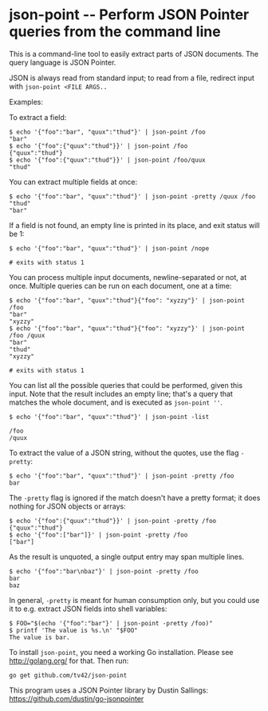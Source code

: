 json-point -- Perform JSON Pointer queries from the command line
================================================================

This is a command-line tool to easily extract parts of JSON documents.
The query language is JSON Pointer.

JSON is always read from standard input; to read from a file, redirect
input with `json-point <FILE ARGS..`

Examples:

To extract a field:

    $ echo '{"foo":"bar", "quux":"thud"}' | json-point /foo
    "bar"
    $ echo '{"foo":{"quux":"thud"}}' | json-point /foo
    {"quux":"thud"}
    $ echo '{"foo":{"quux":"thud"}}' | json-point /foo/quux
    "thud"

You can extract multiple fields at once:

    $ echo '{"foo":"bar", "quux":"thud"}' | json-point -pretty /quux /foo
    "thud"
    "bar"

If a field is not found, an empty line is printed in its place, and
exit status will be 1:

    $ echo '{"foo":"bar", "quux":"thud"}' | json-point /nope
    
    # exits with status 1

You can process multiple input documents, newline-separated or not, at
once. Multiple queries can be run on each document, one at a time:

    $ echo '{"foo":"bar", "quux":"thud"}{"foo": "xyzzy"}' | json-point /foo
    "bar"
    "xyzzy"
    $ echo '{"foo":"bar", "quux":"thud"}{"foo": "xyzzy"}' | json-point /foo /quux
    "bar"
    "thud"
    "xyzzy"
    
    # exits with status 1

You can list all the possible queries that could be performed, given
this input. Note that the result includes an empty line; that's a
query that matches the whole document, and is executed as `json-point
''`.

    $ echo '{"foo":"bar", "quux":"thud"}' | json-point -list
    
    /foo
    /quux

To extract the value of a JSON string, without the quotes, use the
flag `-pretty`:

    $ echo '{"foo":"bar", "quux":"thud"}' | json-point -pretty /foo
    bar

The `-pretty` flag is ignored if the match doesn't have a pretty
format; it does nothing for JSON objects or arrays:

    $ echo '{"foo":{"quux":"thud"}}' | json-point -pretty /foo
    {"quux":"thud"}
    $ echo '{"foo":["bar"]}' | json-point -pretty /foo
    ["bar"]

As the result is unquoted, a single output entry may span multiple
lines.

    $ echo '{"foo":"bar\nbaz"}' | json-point -pretty /foo
    bar
    baz

In general, `-pretty` is meant for human consumption only, but you
could use it to e.g. extract JSON fields into shell variables:

    $ FOO="$(echo '{"foo":"bar"}' | json-point -pretty /foo)"
    $ printf 'The value is %s.\n' "$FOO"
    The value is bar.

To install `json-point`, you need a working Go installation. Please
see http://golang.org/ for that. Then run:

    go get github.com/tv42/json-point

This program uses a JSON Pointer library by Dustin Sallings:
https://github.com/dustin/go-jsonpointer
